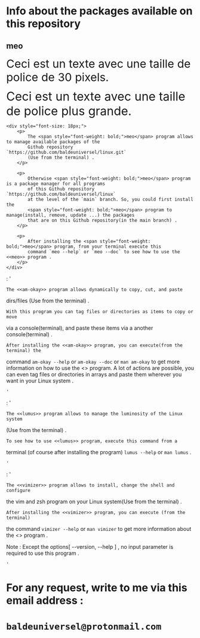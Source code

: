 # Info about the packages available on this repository

## meo
   <span style="font-size: 30px;">Ceci est un texte avec une taille de police de 30 pixels.</span>



   <font size="6">Ceci est un texte avec une taille de police plus grande.</font>

    <div style="font-size: 18px;">
        <p>
            The <span style="font-weight: bold;">meo</span> program allows to manage available packages of the
            Github repository `https://github.com/baldeuniversel/linux.git`
            (Use from the terminal) .
        </p>

        <p>
            Otherwise <span style="font-weight: bold;">meo</span> program is a package manager for all programs
            of this Github repository `https://github.com/baldeuniversel/linux`
            at the level of the `main` branch. So, you could first install the
            <span style="font-weight: bold;">meo</span> program to manage(install, remove, update ...) the packages
            that are on this Github repository(in the main branch) .
        </p>

        <p>
            After installing the <span style="font-weight: bold;">meo</span> program, from your terminal execute this
            command `meo --help` or `meo --doc` to see how to use the <<meo>> program .
        </p>
    </div>






:   ' 

    The <<am-okay>> program allows dynamically to copy, cut, and paste 
dirs/files (Use from the terminal) .

    With this program you can tag files or directories as items to copy or move 
via a console(terminal), and paste these items via a another console(terminal) .

    After installing the <<am-okay>> program, you can execute(from the terminal) the 
command `am-okay --help` or `am-okay --doc` or `man am-okay` to get more information 
on how to use the <<am-okay>> program. A lot of actions are possible, you can even tag 
files or directories in arrays and paste them wherever you want in your Linux system .

    '





:   '

    The <<lumus>> program allows to manage the luminosity of the Linux system 
(Use from the terminal) .

    To see how to use <<lumus>> program, execute this command from a 
terminal (of course after installing the program) `lumus --help` or `man lumus` .

    '





:   '

    The <<vimizer>> program allows to install, change the shell and configure 
the vim and zsh program on your Linux system(Use from the terminal) .

    After installing the <<vimizer>> program, you can execute (from the terminal) 
the command `vimizer --help` or `man vimizer` to get more information about the 
<<vimizer>> program .

Note : Except the options[ --version, --help ] , no input parameter is required 
to use this program .

    '





#####
#####
#####
#
#   For any request, write to me via this email address : 
# `baldeuniversel@protonmail.com`
#
#####
#####
#####
